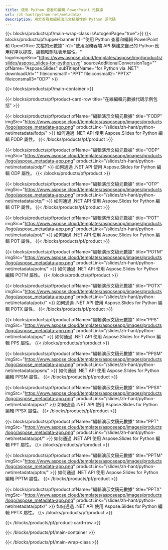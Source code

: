 ```yaml
---
title: 使用 Python 查看和編輯 PowerPoint 元數據
url: /zh-hant/python-net/metadata/
description: 用於查看和編輯演示文稿屬性的 Python 源代碼
---
```


{{< blocks/products/pf/main-wrap-class isAutogenPage="true">}}
{{< blocks/products/pf/upper-banner h1="使用 Python 查看和編輯 PowerPoint 和 OpenOffice 文檔的元數據" h2="使用服務器端 API 構建您自己的 Python 應用程序以提取、編輯和刪除表示屬性。" logoImageSrc="https://www.aspose.cloud/templates/aspose/img/products/slides/aspose_slides-for-python.svg" sourceAdditionalConversionTag="" pfName="Aspose.Slides" subTitlepfName="for Python via .NET" downloadUrl="" fileiconsmall1="PPT" fileiconsmall2="PPTX" fileiconsmall3="ODP" >}}

{{< blocks/products/pf/main-container >}}

{{< blocks/products/pf/product-card-row title="在線編輯元數據代碼示例包括" >}}

{{< blocks/products/pf/product pfName="編輯演示文稿元數據" title="FODP" imgSrc="https://www.aspose.cloud/templates/asposeapp/images/products/logo/aspose_metadata-app.png" productLink="/slides/zh-hant/python-net/metadata/fodp/" >}}
如何通過 .NET API 使用 Aspose.Slides for Python 編輯 FODP 屬性。
{{< /blocks/products/pf/product >}}

{{< blocks/products/pf/product pfName="編輯演示文稿元數據" title="ODP" imgSrc="https://www.aspose.cloud/templates/asposeapp/images/products/logo/aspose_metadata-app.png" productLink="/slides/zh-hant/python-net/metadata/odp/" >}}
如何通過 .NET API 使用 Aspose.Slides for Python 編輯 ODP 屬性。
{{< /blocks/products/pf/product >}}

{{< blocks/products/pf/product pfName="編輯演示文稿元數據" title="OTP" imgSrc="https://www.aspose.cloud/templates/asposeapp/images/products/logo/aspose_metadata-app.png" productLink="/slides/zh-hant/python-net/metadata/otp/" >}}
如何通過 .NET API 使用 Aspose.Slides for Python 編輯 OTP 屬性。
{{< /blocks/products/pf/product >}}

{{< blocks/products/pf/product pfName="編輯演示文稿元數據" title="POT" imgSrc="https://www.aspose.cloud/templates/asposeapp/images/products/logo/aspose_metadata-app.png" productLink="/slides/zh-hant/python-net/metadata/pot/" >}}
如何通過 .NET API 使用 Aspose.Slides for Python 編輯 POT 屬性。
{{< /blocks/products/pf/product >}}

{{< blocks/products/pf/product pfName="編輯演示文稿元數據" title="POTM" imgSrc="https://www.aspose.cloud/templates/asposeapp/images/products/logo/aspose_metadata-app.png" productLink="/slides/zh-hant/python-net/metadata/potm/" >}}
如何通過 .NET API 使用 Aspose.Slides for Python 編輯 POTM 屬性。
{{< /blocks/products/pf/product >}}

{{< blocks/products/pf/product pfName="編輯演示文稿元數據" title="POTX" imgSrc="https://www.aspose.cloud/templates/asposeapp/images/products/logo/aspose_metadata-app.png" productLink="/slides/zh-hant/python-net/metadata/potx/" >}}
如何通過 .NET API 使用 Aspose.Slides for Python 編輯 POTX 屬性。
{{< /blocks/products/pf/product >}}

{{< blocks/products/pf/product pfName="編輯演示文稿元數據" title="PPS" imgSrc="https://www.aspose.cloud/templates/asposeapp/images/products/logo/aspose_metadata-app.png" productLink="/slides/zh-hant/python-net/metadata/pps/" >}}
如何通過 .NET API 使用 Aspose.Slides for Python 編輯 PPS 屬性。
{{< /blocks/products/pf/product >}}

{{< blocks/products/pf/product pfName="編輯演示文稿元數據" title="PPSM" imgSrc="https://www.aspose.cloud/templates/asposeapp/images/products/logo/aspose_metadata-app.png" productLink="/slides/zh-hant/python-net/metadata/ppsm/" >}}
如何通過 .NET API 使用 Aspose.Slides for Python 編輯 PPSM 屬性。
{{< /blocks/products/pf/product >}}

{{< blocks/products/pf/product pfName="編輯演示文稿元數據" title="PPSX" imgSrc="https://www.aspose.cloud/templates/asposeapp/images/products/logo/aspose_metadata-app.png" productLink="/slides/zh-hant/python-net/metadata/ppsx/" >}}
如何通過 .NET API 使用 Aspose.Slides for Python 編輯 PPSX 屬性。
{{< /blocks/products/pf/product >}}

{{< blocks/products/pf/product pfName="編輯演示文稿元數據" title="PPT" imgSrc="https://www.aspose.cloud/templates/asposeapp/images/products/logo/aspose_metadata-app.png" productLink="/slides/zh-hant/python-net/metadata/ppt/" >}}
如何通過 .NET API 使用 Aspose.Slides for Python 編輯 PPT 屬性。
{{< /blocks/products/pf/product >}}

{{< blocks/products/pf/product pfName="編輯演示文稿元數據" title="PPTM" imgSrc="https://www.aspose.cloud/templates/asposeapp/images/products/logo/aspose_metadata-app.png" productLink="/slides/zh-hant/python-net/metadata/pptm/" >}}
如何通過 .NET API 使用 Aspose.Slides for Python 編輯 PPTM 屬性。
{{< /blocks/products/pf/product >}}

{{< blocks/products/pf/product pfName="編輯演示文稿元數據" title="PPTX" imgSrc="https://www.aspose.cloud/templates/asposeapp/images/products/logo/aspose_metadata-app.png" productLink="/slides/zh-hant/python-net/metadata/pptx/" >}}
如何通過 .NET API 使用 Aspose.Slides for Python 編輯 PPTX 屬性。
{{< /blocks/products/pf/product >}}



{{< /blocks/products/pf/product-card-row >}}

{{< /blocks/products/pf/main-container >}}
    
{{< /blocks/products/pf/main-wrap-class >}}
